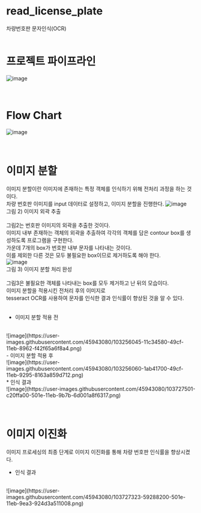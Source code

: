 # read_license_plate
 차량번호판 문자인식(OCR)<br /><br />

# 프로젝트 파이프라인
![image](https://user-images.githubusercontent.com/45943080/103255894-70d48a80-49ce-11eb-973a-179989419c62.png)<br/><br/><br/>

# Flow Chart
![image](https://user-images.githubusercontent.com/45943080/103255941-9feafc00-49ce-11eb-99a5-c6110bc1b269.png)<br/><br/><br/>

# 이미지 분할
이미지 분할이란 이미지에 존재하는 특정 객체를 인식하기 위해 전처리 과정을 하는 것이다. <br/>
차량 번호판 이미지를 input 데이터로 설정하고, 이미지 분할을 진행한다.
![image](https://user-images.githubusercontent.com/45943080/103255967-c27d1500-49ce-11eb-9da6-58bcbc41bf83.png)
<br/>
그림 2) 이미지 외곽 추출<br/><br/>
그림2는 번호판 이미지의 외곽을 추출한 것이다. <br/>
이미지 내부 존재하는 객체의 외곽을 추출하여 각각의 객체를 담은 contour box를 생성하도록 프로그램을 구현한다. <br/>
가운데 7개의 box가 번호판 내부 문자를 나타내는 것이다. <br/>
이를 제외한 다른 것은 모두 불필요한 box이므로 제거하도록 해야 한다.<br/>
![image](https://user-images.githubusercontent.com/45943080/103256013-f35d4a00-49ce-11eb-81ac-b1d5a4979026.png)
<br/>
그림 3) 이미지 분할 처리 완성<br/><br/>
그림3은 불필요한 객체를 나타내는 box를 모두 제거하고 난 뒤의 모습이다. <br/>
이미지 분할을 적용시킨 전처리 후의 이미지로 <br/>
tesseract OCR를 사용하여 문자를 인식한 결과 인식률이 향상된 것을 알 수 있다. <br/><br/>
- 이미지 분할 적용 전
<br />
![image](https://user-images.githubusercontent.com/45943080/103256045-11c34580-49cf-11eb-8962-f42f65a6f8a4.png)
<br />
- 이미지 분할 적용 후
<br />
![image](https://user-images.githubusercontent.com/45943080/103256060-1ab41700-49cf-11eb-9295-8163a859d712.png)
<br />
* 인식 결과
<br />
![image](https://user-images.githubusercontent.com/45943080/103727501-c20ffa00-501e-11eb-9b7b-6d001a8f6317.png)
<br /><br /><br />


# 이미지 이진화


이미지 프로세싱의 최종 단계로 이미지 이진화를 통해 차량 번호판  인식률을 향상시켰다.<br/>
* 인식 결과
<br/>
![image](https://user-images.githubusercontent.com/45943080/103727323-59288200-501e-11eb-9ea3-924d3a511008.png)
<br/>

